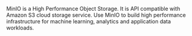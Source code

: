 MinIO is a High Performance Object Storage. It is API compatible with Amazon S3 cloud storage service. Use MinIO to build high performance infrastructure for machine learning, analytics and application data workloads.
